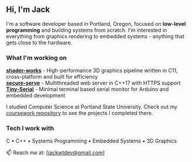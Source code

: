 ## Hi, I'm Jack

I'm a software developer based in Portland, Oregon, focused on **low-level programming** and building systems from scratch. I'm interested in everything from graphics rendering to embedded systems - anything that gets close to the hardware.

### What I'm working on

**[shader-works](https://github.com/jackwthake/shader-works)** - High-performance 3D graphics pipeline written in C11, cross-platform and built for efficiency  
**[secure-serve](https://github.com/jackwthake/seecure-server)** - Multithreaded web server in C++17 with HTTPS support  
**[Tiny-Serial](https://github.com/jackwthake/iny-Serial)** - Minimal terminal based serial monitor for Arduino and embedded development

I studied Computer Science at Portland State University. Check out my [coursework repository](https://github.com/jackwthake/psu-computer-science) to see the projects I completed there.

### Tech I work with
C • C++ • Systems Programming • Embedded Systems • 3D Graphics

📫 Reach me at: [jackwtdev@gmail.com]

